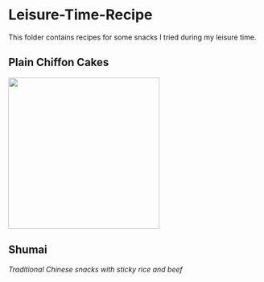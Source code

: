 # Leisure-Time-Recipe
This folder contains recipes for some snacks I tried during my leisure time.

## Plain Chiffon Cakes

<img src="https://github.com/davidbrown2324/Leisure-Time-Recipe/blob/master/cake.jpg" width=300>

## Shumai
*Traditional Chinese snacks with sticky rice and beef*
